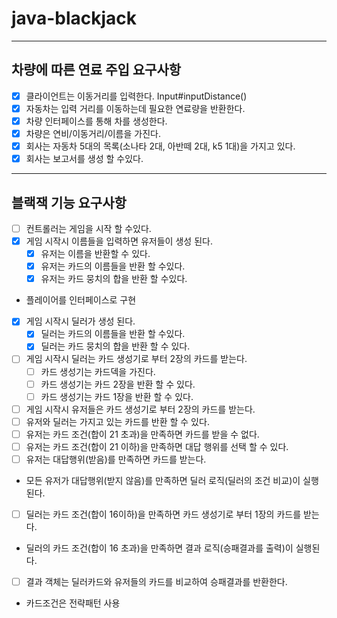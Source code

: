 # java-blackjack

---
## 차량에 따른 연료 주입 요구사항

- [x] 클라이언트는 이동거리를 입력한다. Input#inputDistance()
- [x] 자동차는 입력 거리를 이동하는데 필요한 연료량을 반환한다.
- [x] 차량 인터페이스를 통해 차를 생성한다.
- [x] 차량은 연비/이동거리/이름을 가진다.
- [x] 회사는 자동차 5대의 목록(소나타 2대, 아반떼 2대, k5 1대)을 가지고 있다.
- [x] 회사는 보고서를 생성 할 수있다.

----

## 블랙잭 기능 요구사항

- [ ] 컨트롤러는 게임을 시작 할 수있다.
- [x] 게임 시작시 이름들을 입력하면 유저들이 생성 된다.
  - [x] 유저는 이름을 반환할 수 있다.
  - [x] 유저는 카드의 이름들을 반환 할 수있다.
  - [x] 유저는 카드 뭉치의 합을 반환 할 수있다.
 + 플레이어를 인터페이스로 구현 
- [x] 게임 시작시 딜러가 생성 된다.
  - [x] 딜러는 카드의 이름들을 반환 할 수있다.
  - [x] 딜러는 카드 뭉치의 합을 반환 할 수 있다.
- [ ] 게임 시작시 딜러는 카드 생성기로 부터 2장의 카드를 받는다.
  - [ ] 카드 생성기는 카드덱을 가진다.
  - [ ] 카드 생성기는 카드 2장을 반환 할 수 있다.
  - [ ] 카드 생성기는 카드 1장을 반환 할 수 있다.  
- [ ] 게임 시작시 유저들은 카드 생성기로 부터 2장의 카드를 받는다.
- [ ] 유저와 딜러는 가지고 있는 카드를 반환 할 수 있다.
- [ ] 유저는 카드 조건(합이 21 초과)을 만족하면 카드를 받을 수 없다.
- [ ] 유저는 카드 조건(합이 21 이하)을 만족하면 대답 행위를 선택 할 수 있다.
- [ ] 유저는 대답행위(받음)를 만족하면 카드를 받는다.
+ 모든 유저가 대답행위(받지 않음)를 만족하면 딜러 로직(딜러의 조건 비교)이 실행된다.
- [ ] 딜러는 카드 조건(합이 16이하)을 만족하면 카드 생성기로 부터 1장의 카드를 받는다.
+ 딜러의 카드 조건(합이 16 초과)을 만족하면 결과 로직(승패결과를 출력)이 실행된다.
- [ ] 결과 객체는 딜러카드와 유저들의 카드를 비교하여 승패결과를 반환한다.

+ 카드조건은 전략패턴 사용